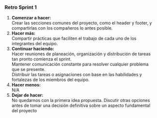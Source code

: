 <h3> Retro Sprint 1 </h3>
<ol>
  <li><b>Comenzar a hacer:</b></li>
  <span>Crear las secciones comunes del proyecto, como el header y footer, y compartirlas con los compañeros lo antes posible.</span><br>
  <li><b>Hacer más:</b></li>
  <span>Compartir prácticas que faciliten el trabajo de cada uno de los integrantes del equipo.</span><br>
  
  <li><b>Continuar haciendo:</b></li>
  <span>Hacer reuniones de planeación, organización y distribución de tareas tan pronto comienza el sprint.</span><br>
  <span>Mantener comunicación constante para resolver cualquier problema que se presente.</span><br>
  <span> Distribuir las tareas o asignaciones con base en las habilidades y fortalezas de los miembros del equipo.</span><br>
  <li><b>Hacer menos:</b></li>
  <span>N/A</span><br>
  <li><b>Dejar de hacer:</b></li>
  <span>No quedarnos con la primera idea propuesta. Discutir otras opciones antes de tomar una decisión definitiva sobre un aspecto fundamental del proyecto </span>
</ol>



